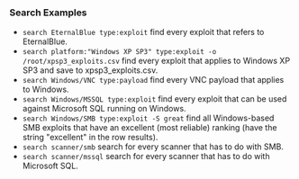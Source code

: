 ### Search Examples
* ```search EternalBlue type:exploit``` find every exploit that refers to EternalBlue.
* ```search platform:"Windows XP SP3" type:exploit -o /root/xpsp3_exploits.csv``` find every exploit that applies to Windows XP SP3 and save to xpsp3_exploits.csv.
* ```search Windows/VNC type:payload``` find every VNC payload that applies to Windows.
* ```search Windows/MSSQL type:exploit``` find every exploit that can be used against Microsoft SQL running on Windows.
* ```search Windows/SMB type:exploit -S great``` find all Windows-based SMB exploits that have an excellent (most reliable) ranking (have the string "excellent" in the row results).
* ```search scanner/smb``` search for every scanner that has to do with SMB.
* ```search scanner/mssql``` search for every scanner that has to do with Microsoft SQL.
